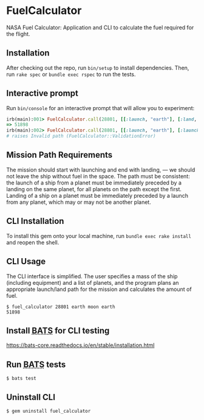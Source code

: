 # FuelCalculator

NASA Fuel Calculator: Application and CLI to calculate the fuel required for the flight.

## Installation

After checking out the repo, run `bin/setup` to install dependencies. Then, run `rake spec` or `bundle exec rspec` to run the tests.

## Interactive prompt

Run `bin/console` for an interactive prompt that will allow you to experiment:

~~~rb
irb(main):001> FuelCalculator.call(28801, [[:launch, "earth"], [:land, "moon"], [:launch, "moon"], [:land, "earth"]])
=> 51898
irb(main):002> FuelCalculator.call(28801, [[:launch, "earth"], [:launch, "moon"], [:land, "earth"]])
# raises Invalid path (FuelCalculator::ValidationError)
~~~

## Mission Path Requirements

The mission should start with launching and end with landing, — we should not leave the ship without fuel in the space. The path must be consistent: the launch of a ship from a planet must be immediately preceded by a landing on the same planet, for all planets on the path except the first. Landing of a ship on a planet must be immediately preceded by a launch from any planet, which may or may not be another planet.

## CLI Installation

To install this gem onto your local machine, run `bundle exec rake install` and reopen the shell.

## CLI Usage

The CLI interface is simplified. The user specifies a mass of the ship (including equipment) and a list of planets, and the program plans an appropriate launch/land path for the mission and calculates the amount of fuel.

    $ fuel_calculator 28801 earth moon earth
    51898

## Install <abbr title="Bash Automated Testing System">BATS</abbr> for CLI testing

https://bats-core.readthedocs.io/en/stable/installation.html

## Run <abbr title="Bash Automated Testing System">BATS</abbr> tests

    $ bats test

## Uninstall CLI

    $ gem uninstall fuel_calculator
